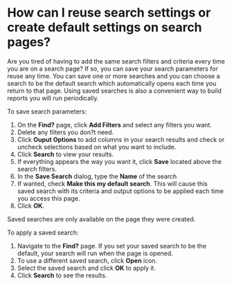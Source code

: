# How can I reuse search settings or create default settings on search pages?

Are you tired of having to add the same search filters and criteria every time you are on a search page? If so, you can save your search parameters for reuse any time. You can save one or more searches and you can choose a search to be the default search which automatically opens each time you return to that page. Using saved searches is also a convenient way to build reports you will run periodically.

To save search parameters: 

1. On the **Find?** page, click **Add Filters** and select any filters you want.
1. Delete any filters you don?t need. 
1. Click **Ouput Options** to add columns in your search results and check or uncheck selections based on what you want to include. 
1. Click **Search** to view your results. 
1. If everything appears the way you want it, click **Save** located above the search filters. 
1. In the **Save Search** dialog, type the **Name** of the search
1. If wanted, check **Make this my default search**. This will cause this saved search with its criteria and output options to be applied each time you access this page.
1. Click **OK**. 

Saved searches are only available on the page they were created. 

To apply a saved search: 

1. Navigate to the **Find?** page. If you set your saved search to be the default, your search will run when the page is opened. 
1. To use a different saved search, click **Open** icon. 
1. Select the saved search and click **OK** to apply it. 
1. Click **Search** to see the results. 